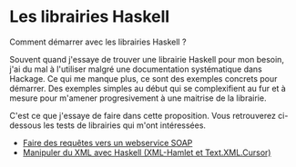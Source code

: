 # Les librairies Haskell
Comment démarrer avec les librairies Haskell ? 

Souvent quand j'essaye de trouver une librairie Haskell pour mon besoin, j'ai du mal à l'utiliser malgré une documentation systématique dans Hackage. Ce qui me manque plus, ce sont des exemples concrets pour démarrer. Des exemples simples au début qui se complexifient au fur et à mesure pour m'amener progresivement à une maitrise de la librairie. 

C'est ce que j'essaye de faire dans cette proposition. Vous retrouverez ci-dessous les tests de librairies qui m'ont intéressées. 

- [Faire des requêtes vers un webservice SOAP](articles/SoapRequest.md)
- [Manipuler du XML avec Haskell (XML-Hamlet et Text.XML.Cursor)](articles/TextXml.md)




